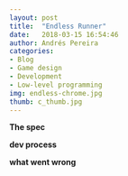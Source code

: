 ```yaml
---
layout: post
title:  "Endless Runner"
date:   2018-03-15 16:54:46
author: Andrés Pereira
categories: 
- Blog
- Game design
- Development
- Low-level programming
img: endless-chrome.jpg
thumb: c_thumb.jpg
---
```


<b>The spec<b/>

<b>dev process<b/>

<b>what went wrong<b/>
